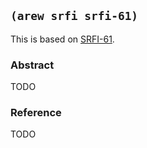 
## `(arew srfi srfi-61)`

This is based on [SRFI-61](https://srfi.schemers.org/srfi-61/).

### Abstract

TODO

### Reference

TODO
